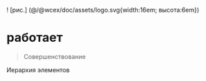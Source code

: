 <!--DESC: {icon:{name:"explore"},id:5} -->

! [рис.] (@/@wcex/doc/assets/logo.svg{width:16em; высота:6em})
# работает
> Совершенствование

Иерархия элементов